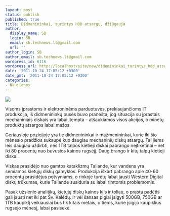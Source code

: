 ```yaml
---
layout: post
status: publish
published: true
title: Didmenininkai, turintys HDD atsargų, džiūgauja
author:
  display_name: SB
  login: SB
  email: sb.technews.lt@gmail.com
  url: ''
author_login: SB
author_email: sb.technews.lt@gmail.com
wordpress_id: 6116
wordpress_url: http://localhost/site/new/didemininkai_turintys_hdd_atsargu_dziugauja/
date: '2011-10-24 17:05:12 +0300'
date_gmt: '2011-10-24 17:05:12 +0300'
categories:
- Naujienos
---
```

<div class="imgright"><img src="http://technews.lt/upload/2-1-thailand-floods-western-digital-factory.jpg"  /></div>
<p>Visoms įprastoms ir elektroninėms parduotuvės, prekiaujančioms IT produkcija, iš didmenininkų pusės buvo pranešta, jog situacija su įprastais mechaniniais diskais yra labai įtempta – atšaukiamos visos akcijos, o minėtų produktų atsargos labai mažos.</p>
<p>Geriausioje pozicijoje yra tie didmenininkai ir mažmenininkai, kurie iki šio mėnesio pradžios sukaupė kuo daugiau mechaninių diskų atsargų. Tai jiems leis daugiau uždirbti, nes 1TB talpos kietieji diskai pabrango neįtikėtinai – net iki 80 procentų nuo buvusios kainos rugsėjį. Daug brango ir kitų talpų kietieji diskai.</p>
<p>Viskas prasidėjo nuo gamtos kataklizmų Tailande, kur vandens yra semiamos kietųjų diskų gamyklos. Produkcija iškart pabrango apie 40-60 procentų prasidėjus potvyniams, o rinkoje turėtų labai jausti Western Digital diskų trūkumas, kurie Tailande susiduria su labai rimtomis problemomis.</p>
<p>Pasak užsienio analitikų, kietųjų diskų kainos kils ir toliau, o prasta padėtis gali jausti net iki pat Šv. Kalėdų. Ir vėl šansas pigiai įsigyti 500GB, 750GB ar 1TB kaupiklį veikiausiai bus tik kitais metais, o tiems, kurie įsigijo kaupiklius rugsėjo mėnesį, labai pasisekė.</p>
